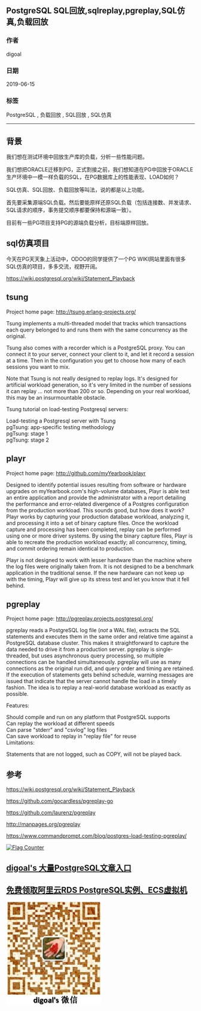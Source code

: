 ## PostgreSQL SQL回放,sqlreplay,pgreplay,SQL仿真,负载回放      
              
### 作者                                                                                                                                                                                    
digoal                                                                                                                                                                                    
                                                                                                                                                                                    
### 日期                                                                                                                                                                                    
2019-06-15                                                                                                                                                                                    
                                                                                                                                                                                    
### 标签                                                                                                                                                                                  
PostgreSQL , 负载回放 , SQL回放 , SQL仿真          
                                                                                                 
----                                                                                                                                                                            
                                                                                                                                                                              
## 背景       
我们想在测试环境中回放生产库的负载，分析一些性能问题。  
  
我们想把ORACLE迁移到PG，正式割接之前，我们想知道在PG中回放于ORACLE生产环境中一模一样负载的SQL，在PG数据库上的性能表现、LOAD如何？  
  
SQL仿真、SQL回放、负载回放等叫法，说的都是以上功能。  
  
首先要采集源端SQL负载。然后要能原样还原SQL负载（包括连接数、并发请求、SQL请求的顺序，事务提交顺序都要保持和源端一致）。  
  
目前有一些PG项目支持PG的源端负载分析，目标端原样回放。  
  
  
## sql仿真项目  
今天在PG天天象上活动中，ODOO的同学提供了一个PG WIKI网站里面有很多SQL仿真的项目，多多交流，视野开阔。     
  
https://wiki.postgresql.org/wiki/Statement_Playback  
  
  
  
## tsung  
Project home page: http://tsung.erlang-projects.org/  
  
Tsung implements a multi-threaded model that tracks which transactions each query belonged to and runs them with the same concurrency as the original.  
  
Tsung also comes with a recorder which is a PostgreSQL proxy. You can connect it to your server, connect your client to it, and let it record a session at a time. Then in the configuration you get to choose how many of each sessions you want to mix.  
  
Note that Tsung is not really designed to replay logs. It's designed for artificial workload generation, so it's very limited in the number of sessions it can replay ... not more than 200 or so. Depending on your real workload, this may be an insurmountable obstacle.  
  
Tsung tutorial on load-testing Postgresql servers:  
  
Load-testing a Postgresql server with Tsung  
pgTsung: app-specific testing methodology  
pgTsung: stage 1  
pgTsung: stage 2  
  
## playr  
Project home page: http://github.com/myYearbook/playr  
  
Designed to identify potential issues resulting from software or hardware upgrades on myYearbook.com's high-volume databases, Playr is able test an entire application and provide the administrator with a report detailing the performance and error-related divergence of a Postgres configuration from the production workload. This sounds good, but how does it work? Playr works by capturing your production database workload, analyzing it, and processing it into a set of binary capture files. Once the workload capture and processing has been completed, replay can be performed using one or more driver systems. By using the binary capture files, Playr is able to recreate the production workload exactly; all concurrency, timing, and commit ordering remain identical to production.  
  
Playr is not designed to work with lesser hardware than the machine where the log files were originally taken from. It is not designed to be a benchmark application in the traditional sense. If the new hardware can not keep up with the timing, Playr will give up its stress test and let you know that it fell behind.  
  
## pgreplay  
Project home page: http://pgreplay.projects.postgresql.org/  
  
pgreplay reads a PostgreSQL log file (*not* a WAL file), extracts the SQL statements and executes them in the same order and relative time against a PostgreSQL database cluster. This makes it straightforward to capture the data needed to drive it from a production server. pgreplay is single-threaded, but uses asynchronous query processing, so multiple connections can be handled simultaneously. pgreplay will use as many connections as the original run did, and query order and timing are retained. If the execution of statements gets behind schedule, warning messages are issued that indicate that the server cannot handle the load in a timely fashion. The idea is to replay a real-world database workload as exactly as possible.  
  
Features:  
  
Should compile and run on any platform that PostgreSQL supports  
Can replay the workload at different speeds  
Can parse "stderr" and "csvlog" log files  
Can save workload to replay in "replay file" for reuse  
Limitations:  
  
Statements that are not logged, such as COPY, will not be played back.  
  
## 参考  
https://wiki.postgresql.org/wiki/Statement_Playback  
  
https://github.com/gocardless/pgreplay-go  
  
https://github.com/laurenz/pgreplay  
  
http://manpages.org/pgreplay  
  
https://www.commandprompt.com/blog/postgres-load-testing-pgreplay/  
    
  
<a rel="nofollow" href="http://info.flagcounter.com/h9V1"  ><img src="http://s03.flagcounter.com/count/h9V1/bg_FFFFFF/txt_000000/border_CCCCCC/columns_2/maxflags_12/viewers_0/labels_0/pageviews_0/flags_0/"  alt="Flag Counter"  border="0"  ></a>  
  
  
## [digoal's 大量PostgreSQL文章入口](https://github.com/digoal/blog/blob/master/README.md "22709685feb7cab07d30f30387f0a9ae")
  
  
## [免费领取阿里云RDS PostgreSQL实例、ECS虚拟机](https://free.aliyun.com/ "57258f76c37864c6e6d23383d05714ea")
  
  
![digoal's weixin](../pic/digoal_weixin.jpg "f7ad92eeba24523fd47a6e1a0e691b59")
  
